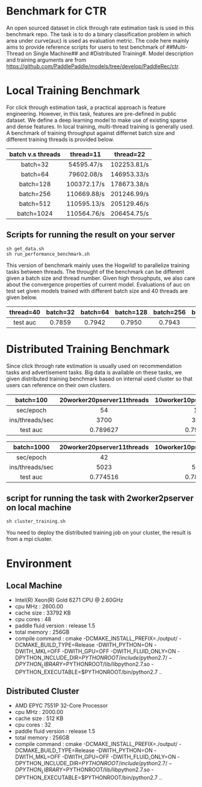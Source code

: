 # Benchmark for CTR
An open sourced dataset in click through rate estimation task is used in this benchmark repo.
The task is to do a binary classification problem in which area under curve(auc) is used as evaluation metric. The code here mainly aims to provide reference scripts for users to test benchmark of ##Multi-Thread on Single Machine## and #Distributed Training#. Model description and training arguments are from https://github.com/PaddlePaddle/models/tree/develop/PaddleRec/ctr.

# Local Training Benchmark
For click through estimation task, a practical approach is feature engineering. However, in this task, features are pre-defined in public dataset. We define a deep learning model to make use of existing sparse and dense features. In local training, multi-thread training is generally used. A benchmark of training throughput against differnet batch size and different training threads is provided below.

| batch v.s threads |  thread=11  |  thread=22  |
|:-----------------:|:-----------:|:-----------:|
|      batch=32     |  54595.47/s | 102253.81/s |
|      batch=64     |  79602.08/s | 146953.33/s |
|     batch=128     | 100372.17/s | 178673.38/s |
|     batch=256     | 110669.88/s | 201246.99/s |
|     batch=512     | 110595.13/s | 205129.46/s |
|     batch=1024    | 110564.76/s | 206454.75/s |
## Scripts for running the result on your server
```
sh get_data.sh
sh run_performance_benchmark.sh
```

This version of benchmark mainly uses the Hogwild! to parallelize training tasks between threads. The throught of the benchmark can be different given a batch size and thread number. Given high throughputs, we also care about the convergence properties of current model. Evaluations of auc on test set given models trained with different batch size and 40 threads are given below.

| thread=40 | batch=32 | batch=64 | batch=128 | batch=256 | batch=512 | batch=1024 |
|:---------:|:--------:|:--------:|:---------:|:---------:|:---------:|:----------:|
|  test auc |  0.7859  |  0.7942  |   0.7950  |   0.7943  |   0.7925  |    0.788   |


# Distributed Training Benchmark
Since click through rate estimation is usually used on recommendation tasks and advertisement tasks. Big data is available on these tasks, we given distributed training benchmark based on internal used cluster so that users can reference on their own clusters.

|    batch=100    | 20worker20pserver11threads | 10worker10pserver11threads | 5worker5pserver11threads |
|:---------------:|:------------------------:|:--------------------------:|:--------------------------:|
|    sec/epoch    |            54            |             103            |             198            |
| ins/threads/sec |           3700           |            3860            |            4113            |
|     test auc    |         0.789627         |          0.793605          |          0.793794          |

|    batch=1000   | 20worker20pserver11threads | 10worker10pserver11threads | 5worker5pserver11threads |
|:---------------:|:------------------------:|:--------------------------:|:--------------------------:|
|    sec/epoch    |            42            |             81             |             159            |
| ins/threads/sec |           5023           |            5080            |            5220            |
|     test auc    |         0.774516         |          0.788851          |          0.794097          |

## script for running the task with 2worker2pserver on local machine
```
sh cluster_training.sh
```
You need to deploy the distributed training job on your cluster, the result is from a mpi cluster.

# Environment

## Local Machine
- Intel(R) Xeon(R) Gold 6271 CPU @ 2.60GHz
- cpu MHz : 2600.00
- cache size : 33792 KB
- cpu cores : 48
- paddle fluid version : release 1.5
- total memory : 256GB
- compile command : cmake -DCMAKE_INSTALL_PREFIX=./output/ -DCMAKE_BUILD_TYPE=Release -DWITH_PYTHON=ON -DWITH_MKL=OFF -DWITH_GPU=OFF -DWITH_FLUID_ONLY=ON -DPYTHON_INCLUDE_DIR=$PYTHONROOT/include/python2.7/ -DPYTHON_LIBRARY=$PYTHONROOT/lib/libpython2.7.so -DPYTHON_EXECUTABLE=$PYTHONROOT/bin/python2.7 ..

## Distributed Cluster
- AMD EPYC 7551P 32-Core Processor
- cpu MHz : 2000.00
- cache size : 512 KB
- cpu cores : 32
- paddle fluid version : release 1.5
- total memory : 256GB
- compile command : cmake -DCMAKE_INSTALL_PREFIX=./output/ -DCMAKE_BUILD_TYPE=Release -DWITH_PYTHON=ON -DWITH_MKL=OFF -DWITH_GPU=OFF -DWITH_FLUID_ONLY=ON -DPYTHON_INCLUDE_DIR=$PYTHONROOT/include/python2.7/ -DPYTHON_LIBRARY=$PYTHONROOT/lib/libpython2.7.so -DPYTHON_EXECUTABLE=$PYTHONROOT/bin/python2.7 ..

